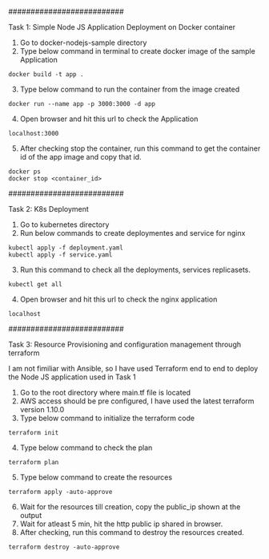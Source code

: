##########################

Task 1: Simple Node JS Application Deployment on Docker container

1. Go to docker-nodejs-sample directory
2. Type below command in terminal to create docker image of the sample Application
```
docker build -t app .
```
3. Type below command to run the container from the image created
```
docker run --name app -p 3000:3000 -d app
```
4. Open browser and hit this url to check the Application
```
localhost:3000
```
5. After checking stop the container, run this command to get the container id of the app image and copy that id.
```
docker ps
docker stop <container_id>
```

##########################

Task 2: K8s Deployment

1. Go to kubernetes directory
2. Run below commands to create deploymentes and service  for nginx
```
kubectl apply -f deployment.yaml
kubectl apply -f service.yaml
```
3. Run this command to check all the deployments, services replicasets.
```
kubectl get all
```
4. Open browser and hit this url to check the nginx application
```
localhost
```

##########################

Task 3: Resource Provisioning and configuration management through terraform

I am not fimiliar with Ansible, so I have used Terraform end to end to deploy the Node JS application used in Task 1

1. Go to the root directory where main.tf file is located
2. AWS access should be pre configured, I have used the latest terraform version 1.10.0
3. Type below command to initialize the terraform code
```
terraform init
```
4. Type below command to check the plan
```
terraform plan
```
5. Type below command to create the resources
```
terraform apply -auto-approve
```
6. Wait for the resources till creation, copy the public_ip shown at the output 
7. Wait for atleast 5 min, hit the http public ip shared in browser.
8. After checking, run this command to destroy the resources created.
```
terraform destroy -auto-approve
```
